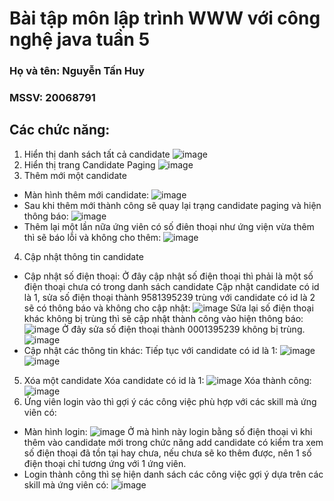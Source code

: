 # Bài tập môn lập trình WWW với công nghệ java tuần 5
### Họ và tên: Nguyễn Tấn Huy
### MSSV: 20068791
## Các chức năng:
1. Hiển thị danh sách tất cả candidate
![image](https://github.com/Huy0205/WWW_Lab05/assets/144652046/a62e2762-be18-4711-a722-10d60a78f2bc)
2. Hiển thị trang Candidate Paging
![image](https://github.com/Huy0205/WWW_Lab05/assets/144652046/2184e8d9-01a9-478d-9245-c89f833ee8c2)
3. Thêm mới một candidate
- Màn hình thêm mới candidate:
![image](https://github.com/Huy0205/WWW_Lab05/assets/144652046/dd6e07c5-7080-452b-8d1c-b52f47b296eb)
- Sau khi thêm mới thành công sẽ quay lại trạng candidate paging và hiện thông báo:
![image](https://github.com/Huy0205/WWW_Lab05/assets/144652046/ca536372-804a-425e-945a-a93651bcc31f)
- Thêm lại một lần nữa ứng viên có số điên thoại như ứng viện vừa thêm thì sẽ báo lỗi và không cho thêm:
![image](https://github.com/Huy0205/WWW_Lab05/assets/144652046/e2fd9fa1-cd99-49ad-a751-fae719e6ba7d)
4. Cập nhật thông tin candidate
- Cập nhật số điện thoại: 
Ở đây cập nhật số điện thoại thì phải là một số điện thoại chưa có trong danh sách candidate
Cập nhật candidate có id là 1, sửa số điện thoại thành 9581395239 trùng với candidate có id là 2 sẽ có thông báo và không cho cập nhật:
![image](https://github.com/Huy0205/WWW_Lab05/assets/144652046/463bd0c2-d4ed-44bf-b204-86e836df09ad)
Sửa lại số điện thoại khác không bị trùng thì sẽ cập nhật thành công vào hiện thông báo:
![image](https://github.com/Huy0205/WWW_Lab05/assets/144652046/32274e5a-5523-4c8d-b884-73ec8a24aad3)
Ở đây sửa số điện thoại thành 0001395239 không bị trùng.
![image](https://github.com/Huy0205/WWW_Lab05/assets/144652046/06964c8a-19ea-46d9-84a6-66d1eeb0255d)
- Cập nhật các thông tin khác:
Tiếp tục với candidate có id là 1:
![image](https://github.com/Huy0205/WWW_Lab05/assets/144652046/f6761389-440a-4b0e-8756-b8c508f47b80)
![image](https://github.com/Huy0205/WWW_Lab05/assets/144652046/a37bfbaa-fddc-4200-b6c5-f56b7980e550)
5. Xóa một candidate
Xóa candidate có id là 1:
![image](https://github.com/Huy0205/WWW_Lab05/assets/144652046/1955c498-6c57-487a-a1f0-48da04abf461)
Xóa thành công:
![image](https://github.com/Huy0205/WWW_Lab05/assets/144652046/37b9aa66-c474-49ae-b108-97351538c988)
7. Ứng viên login vào thì gợi ý các công việc phù hợp với các skill mà ứng viên có:
- Màn hình login:
![image](https://github.com/Huy0205/WWW_Lab05/assets/144652046/2879ec58-8d74-4f30-95e3-5d150a04e1ce)
Ở mà hình này login bằng số điện thoại vì khi thêm vào candidate mới trong chức năng add candidate có kiểm tra xem số điện thoại đã tồn tại hay chưa, nếu chưa sẽ ko thêm được, nên 1 số điện thoại chỉ tương ứng với 1 ứng viên.
- Login thành công thì sẹ hiện danh sách các công việc gợi ý dựa trên các skill mà ứng viên có:
![image](https://github.com/Huy0205/WWW_Lab05/assets/144652046/a3d9fde5-1b87-4d34-a386-e11286b91b29)
